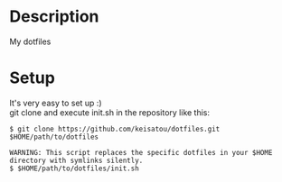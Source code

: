 # Description
My dotfiles

# Setup
It's very easy to set up :)  
git clone and execute init.sh in the repository like this:

```
$ git clone https://github.com/keisatou/dotfiles.git $HOME/path/to/dotfiles

WARNING: This script replaces the specific dotfiles in your $HOME directory with symlinks silently.
$ $HOME/path/to/dotfiles/init.sh
```
